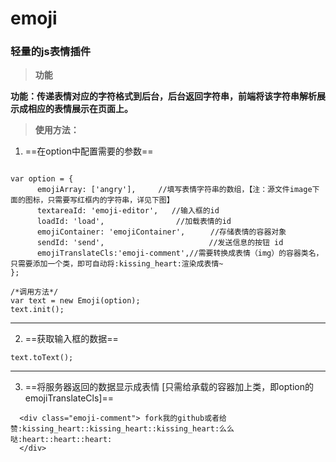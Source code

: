 # emoji
### 轻量的js表情插件


> **功能**

**功能：传递表情对应的字符格式到后台，后台返回字符串，前端将该字符串解析展示成相应的表情展示在页面上。**

> **使用方法：**

1. ==在option中配置需要的参数==

```

var option = {
      emojiArray: ['angry'],     //填写表情字符串的数组，【注：源文件image下面的图标，只需要写红框内的字符串，详见下图】 
      textareaId: 'emoji-editor',   //输入框的id 
      loadId: 'load',                //加载表情的id 
      emojiContainer: 'emojiContainer',    　//存储表情的容器对象 
      sendId: 'send',                   　　 //发送信息的按钮 id 
      emojiTranslateCls:'emoji-comment',//需要转换成表情（img）的容器类名，只需要添加一个类，即可自动将:kissing_heart:渲染成表情~ 
};

/*调用方法*/
var text = new Emoji(option);
text.init();

```
--- 
2. ==获取输入框的数据==
 
```
text.toText();   
```
---
3. ==将服务器返回的数据显示成表情 [只需给承载的容器加上类，即option的emojiTranslateCls]==
```
  <div class="emoji-comment"> fork我的github或者给赞:kissing_heart::kissing_heart::kissing_heart:么么哒:heart::heart::heart:
  </div>
  
```



